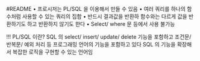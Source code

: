 #README
• 프로시저는 PL/SQL 을 이용해서 만들 수 있음
• 여러 쿼리를 하나의 함수처럼 사용할 수 있는 쿼리의 집합
• 반드시 결과값을 반환하 함수와는 다르게 값을 반환하기도 하고 반환하지 않기도 한다
• Select/ where 문 등에서 사용 불가능

!!! PL/SQL 이란?
SQL 의 select/ insert/ update/ delete 기능을 포함하고 조건문/ 반복문/ 예외 처리 등 프로그래밍 언어의 기능을 포함하고 있다
SQL 의 기능을 확장해서 복잡한 로직을 구현할 수 있는 언어임
